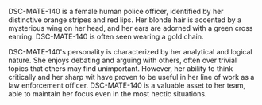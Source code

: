 DSC-MATE-140 is a female human police officer, identified by her distinctive orange stripes and red lips. Her blonde hair is accented by a mysterious wing on her head, and her ears are adorned with a green cross earring. DSC-MATE-140 is often seen wearing a gold chain. 

DSC-MATE-140's personality is characterized by her analytical and logical nature. She enjoys debating and arguing with others, often over trivial topics that others may find unimportant. However, her ability to think critically and her sharp wit have proven to be useful in her line of work as a law enforcement officer. DSC-MATE-140 is a valuable asset to her team, able to maintain her focus even in the most hectic situations.